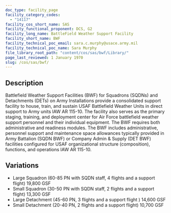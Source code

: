 ```yaml
---
doc_type: facility_page
facility_category_codes:
  - "14117"
facility_cos_short_name: SAS
facility_functional_proponent: DCS, G2
facility_long_name: BattleField Weather Support Facility
facility_short_name: BWF
facility_technical_poc_email: sara.c.murphy@usace.army.mil
facility_technical_poc_name: Sara Murphy
file_library_root_path: "content/cos/sas/bwf/Library/"
page_last_reviewed: 1 January 1970
slug: /cos/sas/bwf/
---
```


## Description

Battlefield Weather Support Facilities (BWF) for Squadrons (SQDNs) and Detachments (DETs) on Army Installations provide a consolidated support facility to house, train, and sustain USAF Battlefield Weather Units in direct support to Army units IAW AR 115-10. The facility also serves as the primary staging, training, and deployment center for Air Force battlefield weather support personnel and their individual equipment. The BWF requires both administrative and readiness modules. The BWF includes administrative, personnel support and maintenance space allowances typically provided in Army Battalion (SQDN BWF) or Company Admin & Supply (DET BWF) facilities configured for USAF organizational structure (composition), functions, and operations IAW AR 115-10.

## Variations

- Large Squadron (60-85 PN with SQDN staff, 4 flights and a support flight) 19,800 GSF
- Small Squadron (30-50 PN with SQDN staff, 2 flights and a support flight) 13,300 GSF
- Large Detachment (45-60 PN, 3 flights and a support flight ) 14,600 GSF
- Small Detachment (20-40 PN, 2 flights and a support flight) 10,700 GSF
